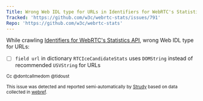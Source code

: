 ```yaml
---
Title: Wrong Web IDL type for URLs in Identifiers for WebRTC's Statistics API
Tracked: 'https://github.com/w3c/webrtc-stats/issues/791'
Repo: 'https://github.com/w3c/webrtc-stats'
---
```


While crawling [Identifiers for WebRTC's Statistics API](https://w3c.github.io/webrtc-stats/), wrong Web IDL type for URLs:
* [ ] `field url` in dictionary `RTCIceCandidateStats` uses `DOMString` instead of recommended `USVString` for URLs

<sub>Cc @dontcallmedom @tidoust</sub>

<sub>This issue was detected and reported semi-automatically by [Strudy](https://github.com/w3c/strudy/) based on data collected in [webref](https://github.com/w3c/webref/).</sub>

